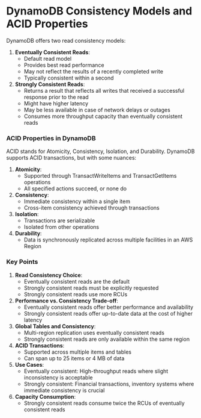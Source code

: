 # DynamoDB Consistency Models and ACID Properties

DynamoDB offers two read consistency models:

1. **Eventually Consistent Reads**:
   * Default read model
   * Provides best read performance
   * May not reflect the results of a recently completed write
   * Typically consistent within a second
2. **Strongly Consistent Reads**:
   * Returns a result that reflects all writes that received a successful response prior to the read
   * Might have higher latency
   * May be less available in case of network delays or outages
   * Consumes more throughput capacity than eventually consistent reads

### ACID Properties in DynamoDB

ACID stands for Atomicity, Consistency, Isolation, and Durability. DynamoDB supports ACID transactions, but with some nuances:

1. **Atomicity**:
   * Supported through TransactWriteItems and TransactGetItems operations
   * All specified actions succeed, or none do
2. **Consistency**:
   * Immediate consistency within a single item
   * Cross-item consistency achieved through transactions
3. **Isolation**:
   * Transactions are serializable
   * Isolated from other operations
4. **Durability**:
   * Data is synchronously replicated across multiple facilities in an AWS Region

### Key Points

1. **Read Consistency Choice**:
   * Eventually consistent reads are the default
   * Strongly consistent reads must be explicitly requested
   * Strongly consistent reads use more RCUs
2. **Performance vs. Consistency Trade-off**:
   * Eventually consistent reads offer better performance and availability
   * Strongly consistent reads offer up-to-date data at the cost of higher latency
3. **Global Tables and Consistency**:
   * Multi-region replication uses eventually consistent reads
   * Strongly consistent reads are only available within the same region
4. **ACID Transactions**:
   * Supported across multiple items and tables
   * Can span up to 25 items or 4 MB of data
5. **Use Cases**:
   * Eventually consistent: High-throughput reads where slight inconsistency is acceptable
   * Strongly consistent: Financial transactions, inventory systems where immediate consistency is crucial
6. **Capacity Consumption**:
   * Strongly consistent reads consume twice the RCUs of eventually consistent reads
